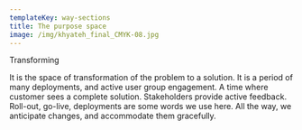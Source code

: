 ```yaml
---
templateKey: way-sections
title: The purpose space
image: /img/khyateh_final_CMYK-08.jpg
---
```


Transforming

It is the space of transformation of the problem to a solution. It is a period of many deployments, and active user group engagement. A time where customer sees a complete solution. Stakeholders provide active feedback. Roll-out, go-live, deployments are some words we use here. All the way, we anticipate changes, and accommodate them gracefully.
